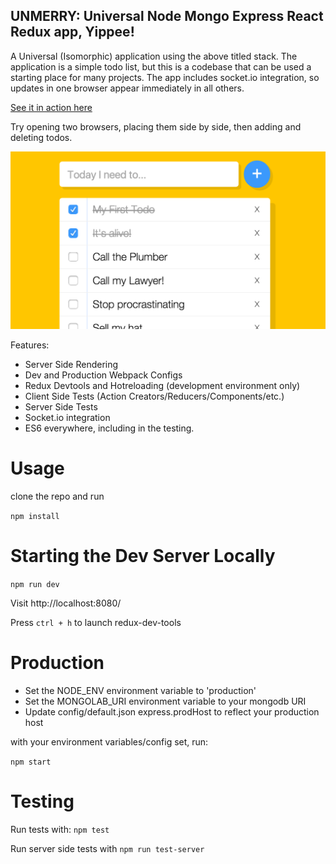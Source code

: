 ## UNMERRY: Universal Node Mongo Express React Redux app, Yippee!

A Universal (Isomorphic) application using the above titled stack.  The application is a simple todo list, but this is 
a codebase that can be used a starting place for many projects.  The app includes socket.io integration, so updates
in one browser appear immediately in all others.

[See it in action here](https://full-stack-redux.herokuapp.com/)

Try opening two browsers, placing them side by side, then adding and deleting todos. 

![Screenshot](/assets/preview.png?raw=true)

Features:
* Server Side Rendering
* Dev and Production Webpack Configs
* Redux Devtools and Hotreloading (development environment only)
* Client Side Tests (Action Creators/Reducers/Components/etc.) 
* Server Side Tests
* Socket.io integration
* ES6 everywhere, including in the testing.

# Usage

clone the repo and run

```npm install```


# Starting the Dev Server Locally

```npm run dev```

Visit http://localhost:8080/ 

Press `ctrl + h` to launch redux-dev-tools

# Production

* Set the NODE_ENV environment variable to 'production'
* Set the MONGOLAB_URI environment variable to your mongodb URI
* Update config/default.json express.prodHost to reflect your production host

with your environment variables/config set, run:
 
```npm start```

# Testing

Run tests with: ```npm test```

Run server side tests with ```npm run test-server```
